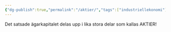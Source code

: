 ```yaml
---
{"dg-publish":true,"permalink":"/aktier/","tags":["industriellekonomi"]}
---
```



Det satsade ägarkapitalet delas upp i lika stora delar som kallas AKTIER!